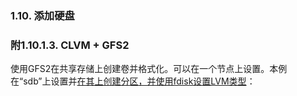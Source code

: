 

### 1.10. 添加硬盘





### 附1.10.1.3. CLVM + GFS2

使用GFS2在共享存储上创建卷并格式化。可以在一个节点上设置。本例在“sdb”上设置并[在其上创建分区，并使用fdisk设置LVM类型](https://www.server-world.info/en/note?os=CentOS_7&p=add_hd)：









